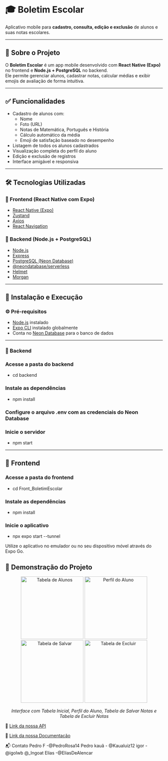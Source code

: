 # 🎓 Boletim Escolar

Aplicativo mobile para **cadastro, consulta, edição e exclusão** de alunos e suas notas escolares.

---

## 📘 Sobre o Projeto

O **Boletim Escolar** é um app mobile desenvolvido com **React Native (Expo)** no frontend e **Node.js + PostgreSQL** no backend.  
Ele permite gerenciar alunos, cadastrar notas, calcular médias e exibir emojis de avaliação de forma intuitiva.

---

## ✅ Funcionalidades

- Cadastro de alunos com:
  - Nome
  - Foto (URL)
  - Notas de Matemática, Português e História
  - Cálculo automático da média
  - Emoji de satisfação baseado no desempenho
- Listagem de todos os alunos cadastrados
- Visualização completa do perfil do aluno
- Edição e exclusão de registros
- Interface amigável e responsiva

---

## 🛠 Tecnologias Utilizadas

### 🔹 Frontend (React Native com Expo)

- [React Native (Expo)](https://expo.dev/)
- [Zustand](https://github.com/pmndrs/zustand)
- [Axios](https://axios-http.com/)
- [React Navigation](https://reactnavigation.org/)

### 🔸 Backend (Node.js + PostgreSQL)

- [Node.js](https://nodejs.org/)
- [Express](https://expressjs.com/)
- [PostgreSQL (Neon Database)](https://neon.tech/)
- [@neondatabase/serverless](https://www.npmjs.com/package/@neondatabase/serverless)
- [Helmet](https://helmetjs.github.io/)
- [Morgan](https://www.npmjs.com/package/morgan)

---

## 🚀 Instalação e Execução

### ⚙️ Pré-requisitos

- [Node.js](https://nodejs.org/) instalado
- [Expo CLI](https://docs.expo.dev/get-started/installation/) instalado globalmente
- Conta no [Neon Database](https://neon.tech/) para o banco de dados

---

### 📂 Backend


### Acesse a pasta do backend
- cd backend

### Instale as dependências
- npm install

### Configure o arquivo .env com as credenciais do Neon Database

### Inicie o servidor
- npm start

---

## 📱 Frontend

### Acesse a pasta do frontend
- cd Front_BoletimEscolar

### Instale as dependências
- npm install

### Inicie o aplicativo
- npx expo start --tunnel

Utilize o aplicativo no emulador ou no seu dispositivo móvel através do Expo Go.

## 📸 Demonstração do Projeto

<p align="center">
  <img src="https://github.com/user-attachments/assets/f59747b7-5f69-4d5e-ad4b-a8189e8eb07e" width="200" height= "200" alt="Tabela de Alunos" >
   <img src="https://github.com/user-attachments/assets/8433666e-dae1-4b72-93ca-1f9cbd70406d" width="200" height= "200"  alt="Perfil do Aluno" >
  <img src="https://github.com/user-attachments/assets/16c14046-c529-4253-bfb2-28a6279e7771" width="200" height= "200" alt="Tabela de Salvar" >
  <img src="https://github.com/user-attachments/assets/570f6c0b-c82c-493c-be63-af4c6d044e45" width="200" height= "200" alt="Tabela de Excluir" > 
</p>

<p align="center">
  <em>Interface com Tabela Inicial, Perfil do Aluno,  Tabela de Salvar Notas e Tabela de Excluir Notas</em>
</p>


🔗 [Link da nossa API](https://boletim-escolar-api.onrender.com/)

🔗 [Link da nossa Documentação](https://boletim-escolar-api.onrender.com/api-docs/)

📬 Contato
Pedro F -@PedroRosa14 Pedro
kauã - @Kaualuiz12
igor - @igolwb @_Ingoat
Elias -@EliasDeAlencar
